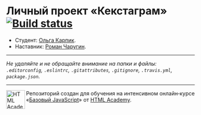 # Личный проект «Кекстаграм» [![Build status][travis-image]][travis-url]

* Студент: [Ольга Карпик](https://up.htmlacademy.ru/javascript/10/user/273215).
* Наставник: [Роман Чаругин](https://up.htmlacademy.ru/javascript/10/user/345379).

---

_Не удаляйте и не обращайте внимание на папки и файлы:_<br>
_`.editorconfig`, `.eslintrc`, `.gitattributes`, `.gitignore`, `.travis.yml`, `package.json`._

---

<a href="https://htmlacademy.ru/intensive/javascript"><img align="left" width="50" height="50" title="HTML Academy" src="https://up.htmlacademy.ru/static/img/intensive/javascript/logo-for-github.svg"></a>

Репозиторий создан для обучения на интенсивном онлайн‑курсе «[Базовый JavaScript](https://htmlacademy.ru/intensive/javascript)» от [HTML Academy](https://htmlacademy.ru).

[travis-image]: https://travis-ci.org/htmlacademy-javascript/273215-kekstagram.svg?branch=master
[travis-url]: https://travis-ci.org/htmlacademy-javascript/273215-kekstagram
